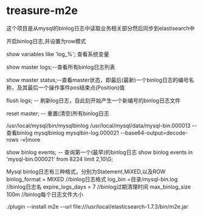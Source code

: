 # treasure-m2e
这个项目是从mysql的binlog日志中读取业务相关部分然后同步到elastisearch中

开启binlog日志,并设置为row模式

show variables like 'log_%'; 查看系统变量

show master logs;--查看所有binlog日志列表

show master status;--查看master状态，即最后(最新)一个binlog日志的编号名称，及其最后一个操作事件pos结束点(Position)值

flush logs; -- 刷新log日志，自此刻开始产生一个新编号的binlog日志文件

reset master; -- 重置(清空)所有binlog日志

/usr/local/mysql/bin/mysqlbinlog /usr/local/mysql/data/mysql-bin.000013 --查看binlog
mysqlbinlog  mysqlbin-log.000021  --base64-output=decode-rows -v|more

show binlog events; -- 查询第一个(最早)的binlog日志
show binlog events in 'mysql-bin.000021' from 8224 limit 2,10\G;

Mysql binlog日志有三种格式，分别为Statement,MiXED,以及ROW
binlog_format = MIXED //binlog日志格式
log_bin =目录/mysql-bin.log //binlog日志名
expire_logs_days = 7 //binlog过期清理时间
max_binlog_size 100m //binlog每个日志文件大小 




./plugin --install m2e --url file:///usr/local/elasticsearch-1.7.3/bin/m2e.jar